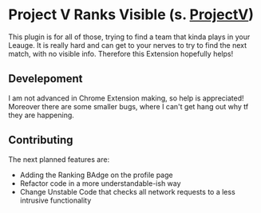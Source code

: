 # Project V Ranks Visible (s. [ProjectV](https://projectv.gg))

This plugin is for all of those, trying to find a team that kinda plays in your Leauge. It is really hard and can get to your nerves to try to find the next match, with no visible info. Therefore this Extension hopefully helps!

## Develepoment

I am not advanced in Chrome Extension making, so help is appreciated! Moreover there are some smaller bugs, where I can't get hang out why tf they are happening. 

## Contributing

The next planned features are: 

- Adding the Ranking BAdge on the profile page
- Refactor code in a more understandable-ish way
- Change Unstable Code that checks all network requests to a less intrusive functionality
